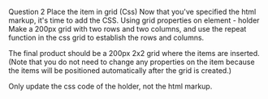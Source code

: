 Question 2
Place the item in grid (Css)
Now that you've specified the html markup, it's time to add the CSS.
Using grid properties on element - holder
Make a 200px grid with two rows and two columns, and use the repeat function in the css grid to establish the rows and columns.

The final product should be a 200px 2x2 grid where the items are inserted.
(Note that you do not need to change any properties on the item because the items will be positioned automatically after the grid is created.)

Only update the css code of the holder, not the html markup.
